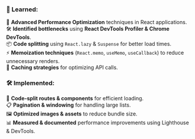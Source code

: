 

### **🎯 Learned:**  
🚀 **Advanced Performance Optimization** techniques in React applications.  
🛠️ **Identified bottlenecks** using **React DevTools Profiler & Chrome DevTools**.  
📦 **Code splitting** using `React.lazy` & `Suspense` for better load times.  
⚡ **Memoization techniques** (`React.memo`, `useMemo`, `useCallback`) to reduce unnecessary renders.  
🔄 **Caching strategies** for optimizing API calls.  

### **🛠️ Implemented:**  
📌 **Code-split routes & components** for efficient loading.  
📋 **Pagination & windowing** for handling large lists.  
🖼️ **Optimized images & assets** to reduce bundle size.  
📊 **Measured & documented** performance improvements using Lighthouse & DevTools.  

